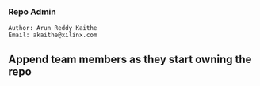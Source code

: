 
### Repo Admin
	Author: Arun Reddy Kaithe 
	Email: akaithe@xilinx.com

## Append  team members as they start owning the repo 